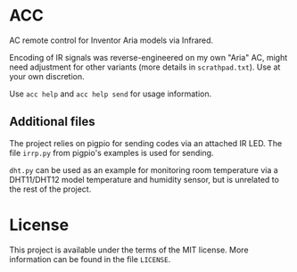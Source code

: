 # ACC
AC remote control for Inventor Aria models via Infrared.

Encoding of IR signals was reverse-engineered on my own "Aria" AC, might need adjustment for other variants (more details in `scrathpad.txt`). Use at your own discretion.

Use `acc help` and `acc help send` for usage information.

## Additional files
The project relies on pigpio for sending codes via an attached IR LED. The file `irrp.py` from pigpio's examples is used for sending.

`dht.py` can be used as an example for monitoring room temperature via a DHT11/DHT12 model temperature and humidity sensor, but is unrelated to the rest of the project.

# License

This project is available under the terms of the MIT license. More information can be found in the file `LICENSE`.
